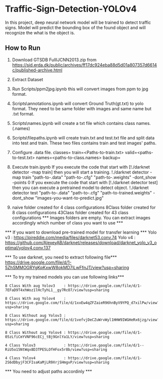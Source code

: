 # Traffic-Sign-Detection-YOLOv4

In this project, deep neural network model will be trained to detect traffic signs. Model will predict the bounding box of the found object and will recognize the what is the object is.


## How to Run


1) Download GTSDB FullIJCNN2013.zip
	from https://sid.erda.dk/public/archives/ff17dc924eba88d5d01a807357d6614c/published-archive.html 

2) Extract Dataset

3) Run Scripts/ppm2jpg.ipynb 
	this will convert images from ppm to jpg format.

4) Scripts\annotations.ipynb will convert Ground Truth(gt.txt) to yolo format. 
	They need to be same folder with images and same name but .txt format.

5) Scripts\names.ipynb will create a txt file which contains class names. (.names)

6) Scripts\filepaths.ipynb will create train.txt and test.txt file and split data into test and train. 
	These two files contains train and test images' paths.

7) Configure .data file.
	classes=<number-of-class>
	train=<Paths-to-train.txt>
	valid=<paths-to-test.txt>
	names=<paths-to-class.names>
	backup=<paths-to-where-to save-model>

8) Execute train.ipynb 
	If you execute the code that start with [!./darknet detector -map train] then you will start a training.
		!./darknet detector -map train "path-to-.data" "path-to-.cfg" "path-to-.weights" -dont_show -points 0
	If you execute the code that start with [!./darknet detector test] then you can execute a pretrained model to detect object.
		!./darknet detector test "path-to-.data" "path-to-.cfg" "path-to-trained.weights" -dont_show "images-you-want-to-predict.jpg"

9) naive folder created for 4 class configurations
   8Class folder created for 8 class configurations
   43Class folder created for 43 class configurations
   *** Images folders are empty. You can extract images accordingly which number of class you want to use ***

*** If you want to download pre-trained model for transfer learning ***
    Yolo v3 : https://pjreddie.com/media/files/darknet53.conv.74
    Yolo v4 : https://github.com/AlexeyAB/darknet/releases/download/darknet_yolo_v3_optimal/yolov4.conv.137

*** To use darknet, you need to extract following file***
    https://drive.google.com/file/d/1-5ZhSMMOGRYgKpKxwW8okMD7iLwFfnJT/view?usp=sharing

*** To try my trained models you can use following links***

    8 Class With aug Yolov3    : https://drive.google.com/file/d/1-7EFaD9T4xhWoz1lHcTyhL1__gy7RcO7/view?usp=sharing
    
    8 Class With aug Yolov4    : https://drive.google.com/file/d/1xxEw4qZFZaieR96hnByV9YPQ_d7xilPw/view?usp=sharing
    
    8 Class Without aug Yolov3 : https://drive.google.com/file/d/1vefvjDeCZuWrvWyl1HHW9IWGHeRx6jzg/view?usp=sharing
    
    8 Class Without aug Yolov4 : https://drive.google.com/file/d/1-05zLfiCmYVNF96cECj_tBj9GnlYa1LY/view?usp=sharing
    
    4 Class Yolov3             : https://drive.google.com/file/d/1--RiU5o15NtWqx8D3TPE5LOfHFox5r8b/view?usp=sharing
    
    4 Class Yolov4             : https://drive.google.com/file/d/1-2S6dDbyjF3CFIsaKaMjLR9XrjSHmgvP/view?usp=sharing


*** You need to adjust paths accordinly ***
